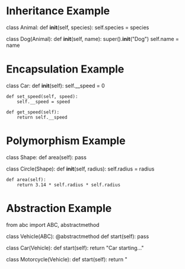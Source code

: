 # Inheritance Example
class Animal:
    def __init__(self, species):
        self.species = species

class Dog(Animal):
    def __init__(self, name):
        super().__init__("Dog")
        self.name = name

# Encapsulation Example
class Car:
    def __init__(self):
        self.__speed = 0

    def set_speed(self, speed):
        self.__speed = speed

    def get_speed(self):
        return self.__speed

# Polymorphism Example
class Shape:
    def area(self):
        pass

class Circle(Shape):
    def __init__(self, radius):
        self.radius = radius

    def area(self):
        return 3.14 * self.radius * self.radius

# Abstraction Example
from abc import ABC, abstractmethod

class Vehicle(ABC):
    @abstractmethod
    def start(self):
        pass

class Car(Vehicle):
    def start(self):
        return "Car starting..."

class Motorcycle(Vehicle):
    def start(self):
        return "
